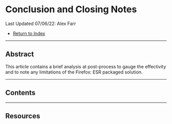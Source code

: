# Conclusion and Closing Notes
Last Updated 07/06/22: Alex Farr

- [Return to Index](0-index.md)

---
## Abstract
This article contains a brief analysis at post-process to gauge the effectivity and to note any limitations of the Firefox: ESR packaged solution. 

---
## Contents

---
## Resources

